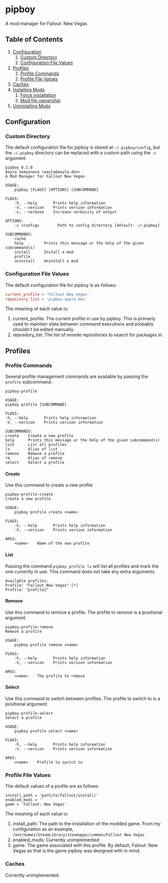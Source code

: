# pipboy
A mod manager for Fallout: New Vegas

## Table of Contents

1. [Configuration](#configuration)
   1. [Custom Directory](#custom-directory)
   2. [Configuration File Values](#configuration-file-values)
2. [Profiles](#profiles)
    1. [Profile Commands](#profile-commands)
    2. [Profile File Values](#profile-file-values)
3. [Caches](#caches)
4. [Installing Mods](#installing-mods)
   1. [Force installation](#force-installation)
   2. [Mod file ownership](#mod-file-ownership)
5. [Uninstalling Mods](#uninstalling-mods)

## Configuration

### Custom Directory

The default configuration file for pipboy is stored at `~/.pipboy/config`, but the `~/.pipboy` directory can be replaced with a custom path using the `-c` argument.
```
pipboy 0.1.0
Aayla Semyonova <aayla@aayla.dev>
A Mod Manager for Fallout New Vegas

USAGE:
    pipboy [FLAGS] [OPTIONS] [SUBCOMMAND]

FLAGS:
    -h, --help       Prints help information
    -V, --version    Prints version information
    -v, --verbose    Increase verbosity of output

OPTIONS:
    -c <config>        Path to config directory [default: ~/.pipboy]

SUBCOMMANDS:
    cache        
    help         Prints this message or the help of the given subcommand(s)
    install      Install a mod
    profile      
    uninstall    Uninstall a mod
```
### Configuration File Values

The default configuration file for pipboy is as follows:
```conf
current_profile = 'Fallout New Vegas'
repository_list = 'pipboy.aayla.dev'
```
The meaning of each value is:
1. current_profile: The current profile in use by pipboy. This is primarly used to maintain state between command executions and probably shouldn't be edited manually.
2. repository_list: The list of remote repositories to search for packages in.

## Profiles

### Profile Commands
Several profile management commands are available by passing the `profile` subcommand.

```
pipboy-profile 

USAGE:
pipboy profile [SUBCOMMAND]

FLAGS:
-h, --help       Prints help information
-V, --version    Prints version information

SUBCOMMANDS:
create    Create a new profile
help      Prints this message or the help of the given subcommand(s)
list      List all profiles
ls        Alias of list
remove    Remove a profile
rm        Alias of remove
select    Select a profile
```

#### Create

Use this command to create a new profile
```
pipboy-profile-create 
Create a new profile

USAGE:
    pipboy profile create <name>

FLAGS:
    -h, --help       Prints help information
    -V, --version    Prints version information

ARGS:
    <name>    Name of the new profile
```

#### List

Passing the command `pipboy profile ls` will list all profiles and mark the one currently in use. This command does not take any extra arguments.
```
Available profiles:
Profile: "Fallout New Vegas" [*]
Profile: "profile2"
```

#### Remove

Use this command to remove a profile. The profile to remove is a positional argument.
```
pipboy-profile-remove 
Remove a profile

USAGE:
    pipboy profile remove <name>

FLAGS:
    -h, --help       Prints help information
    -V, --version    Prints version information

ARGS:
    <name>    The profile to remove
```

#### Select

Use this command to switch between profiles. The profile to switch to is a positional argument.
```
pipboy-profile-select 
Select a profile

USAGE:
    pipboy profile select <name>

FLAGS:
    -h, --help       Prints help information
    -V, --version    Prints version information

ARGS:
    <name>    Profile to switch to
```

### Profile File Values

The default values of a profile are as follows
```
install_path = 'path/to/fallout/install/'
enabled_mods = ''
game = 'Fallout: New Vegas'
```
The meaning of each value is:
1. install_path: The path to the installation of the modded game. From my configuration as an example, `/mnt/Games/SteamLibrary/steamapps/common/Fallout New Vegas`
2. enabled_mods: Currently unimplemented
3. game: The game associated with this profile. By default, Fallout: New Vegas as that is the game pipboy was designed with in mind.

### Caches
Currently unimplemented

